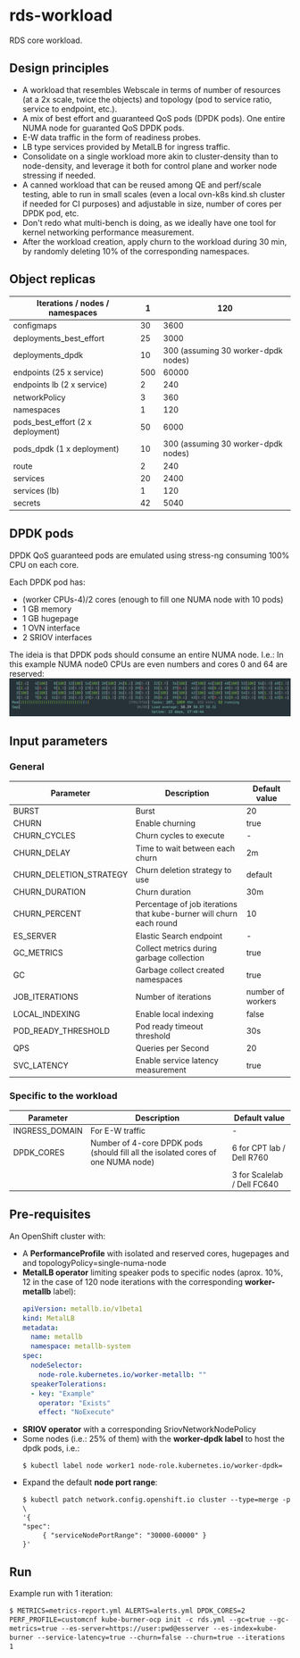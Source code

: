 # rds-workload

RDS core workload.

## Design principles

 - A workload that resembles Webscale in terms of number of resources (at a 2x scale, twice the objects) and topology (pod to service ratio, service to endpoint, etc.).
 - A mix of best effort and guaranteed QoS pods (DPDK pods). One entire NUMA node for guaranted QoS DPDK pods.
 - E-W data traffic in the form of readiness probes.
 - LB type services provided by MetalLB for ingress traffic.
 - Consolidate on a single workload more akin to cluster-density than to node-density, and leverage it both for control plane and worker node stressing if needed.
 - A canned workload that can be reused among QE and perf/scale testing, able to run in small scales (even a local ovn-k8s kind.sh cluster if needed for CI purposes) and adjustable in size, number of cores per DPDK pod, etc.
 - Don't redo what multi-bench is doing, as we ideally have one tool for kernel networking performance measurement.
 - After the workload creation, apply churn to the workload during 30 min, by randomly deleting 10% of the corresponding namespaces.

## Object replicas

| Iterations / nodes / namespaces   | 1   | 120                                 |
| --------------------------------- | --- | ----------------------------------- |
| configmaps                        | 30  | 3600                                |
| deployments_best_effort           | 25  | 3000                                |
| deployments_dpdk                  | 10  | 300 (assuming 30 worker-dpdk nodes) |
| endpoints (25 x service)          | 500 | 60000                               |
| endpoints lb (2 x service)        | 2   | 240                                 |
| networkPolicy                     | 3   | 360                                 |
| namespaces                        | 1   | 120                                 |
| pods_best_effort (2 x deployment) | 50  | 6000                                |
| pods_dpdk (1 x deployment)        | 10  | 300 (assuming 30 worker-dpdk nodes) |
| route                             | 2   | 240                                 |
| services                          | 20  | 2400                                |
| services (lb)                     | 1   | 120                                 |
| secrets                           | 42  | 5040                                |

## DPDK pods

DPDK QoS guaranteed pods are emulated using stress-ng consuming 100% CPU on each core.

Each DPDK pod has:
 - (worker CPUs-4)/2 cores (enough to fill one NUMA node with 10 pods)
 - 1 GB memory
 - 1 GB hugepage
 - 1 OVN interface
 - 2 SRIOV interfaces

The ideia is that DPDK pods should consume an entire NUMA node. I.e.: In this example NUMA node0 CPUs are even numbers and cores 0 and 64 are reserved:
     ![](./img/dpdk_pods.png)

## Input parameters

### General

| Parameter               | Description                                                         | Default value     |
| ----------------------- | ------------------------------------------------------------------- | ----------------- |
| BURST                   | Burst                                                               | 20                |
| CHURN                   | Enable churning                                                     | true              |
| CHURN_CYCLES            | Churn cycles to execute                                             | -                 |
| CHURN_DELAY             | Time to wait between each churn                                     | 2m                |
| CHURN_DELETION_STRATEGY | Churn deletion strategy to use                                      | default           |
| CHURN_DURATION          | Churn duration                                                      | 30m               |
| CHURN_PERCENT           | Percentage of job iterations that kube-burner will churn each round | 10                |
| ES_SERVER               | Elastic Search endpoint                                             | -                 |
| GC_METRICS              | Collect metrics during garbage collection                           | true              |
| GC                      | Garbage collect created namespaces                                  | true              |
| JOB_ITERATIONS          | Number of iterations                                                | number of workers |
| LOCAL_INDEXING          | Enable local indexing                                               | false             |
| POD_READY_THRESHOLD     | Pod ready timeout threshold                                         | 30s               |
| QPS                     | Queries per Second                                                  | 20                |
| SVC_LATENCY             | Enable service latency measurement                                  | true              |


### Specific to the workload

| Parameter      | Description                                                                      | Default value               |
| -------------- | -------------------------------------------------------------------------------- | --------------------------- |
| INGRESS_DOMAIN | For E-W traffic                                                                  | -                           |
| DPDK_CORES     | Number of 4-core DPDK pods (should fill all the isolated cores of one NUMA node) | 6 for CPT lab / Dell R760   |
|                |                                                                                  | 3 for Scalelab / Dell FC640 |

## Pre-requisites

An OpenShift cluster with:
 - A **PerformanceProfile** with isolated and reserved cores, hugepages and and topologyPolicy=single-numa-node
 - **MetalLB operator** limiting speaker pods to specific nodes (aprox. 10%, 12 in the case of 120 node iterations with the corresponding **worker-metallb** label):
     ```yaml
     apiVersion: metallb.io/v1beta1
     kind: MetalLB
     metadata:
       name: metallb
       namespace: metallb-system
     spec:
       nodeSelector:
         node-role.kubernetes.io/worker-metallb: ""
       speakerTolerations:
       - key: "Example"
         operator: "Exists"
         effect: "NoExecute"
     ```
 - **SRIOV operator** with a corresponding SriovNetworkNodePolicy
 - Some nodes (i.e.: 25% of them) with the **worker-dpdk label** to host the dpdk pods, i.e.:
     ```
     $ kubectl label node worker1 node-role.kubernetes.io/worker-dpdk=
     ```
 - Expand the default **node port range**:
     ```
     $ kubectl patch network.config.openshift.io cluster --type=merge -p \
     '{
     "spec":
          { "serviceNodePortRange": "30000-60000" }
     }'
     ```
## Run

Example run with 1 iteration:
```
$ METRICS=metrics-report.yml ALERTS=alerts.yml DPDK_CORES=2 PERF_PROFILE=customcnf kube-burner-ocp init -c rds.yml --gc=true --gc-metrics=true --es-server=https://user:pwd@esserver --es-index=kube-burner --service-latency=true --churn=false --churn=true --iterations 1
```
